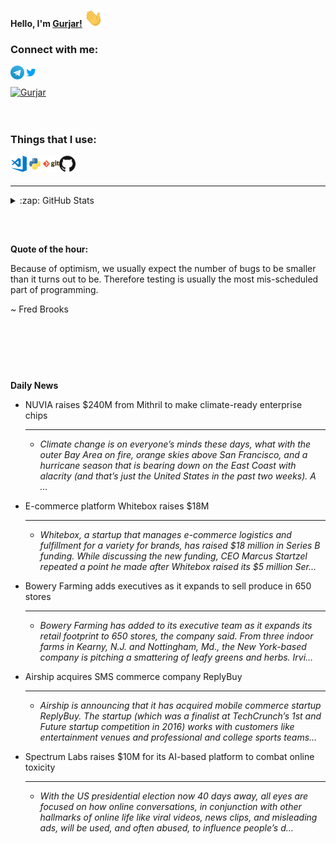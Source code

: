 #### Hello, I'm [Gurjar!](https://GurjarKing.github.io) <img src="https://raw.githubusercontent.com/ABSphreak/ABSphreak/master/gifs/Hi.gif" width="30px"></h2>


### Connect with me:

[<img align="left" alt="Gurjar | Telegram" width="22px" src="https://raw.githubusercontent.com/github/explore/80688e429a7d4ef2fca1e82350fe8e3517d3494d/topics/telegram/telegram.png" />][Telegram]
[<img align="left" alt="Gurjar | Twitter" width="22px" src="https://raw.githubusercontent.com/github/explore/80688e429a7d4ef2fca1e82350fe8e3517d3494d/topics/twitter/twitter.png" />][Twitter]
<br >
<br >
<a href="https://github.com/GurjarKing"><img src="https://komarev.com/ghpvc/?username=GurjarKing" alt="Gurjar" /></a> <br />
<br />
<br />
<!-- <br >

![](https://visitor-badge.glitch.me/badge?page_id=GurjarKing)

<br /> -->

### Things that I use:

[<img align="left" alt="Visual Studio Code" width="26px" src="https://raw.githubusercontent.com/github/explore/80688e429a7d4ef2fca1e82350fe8e3517d3494d/topics/visual-studio-code/visual-studio-code.png" />][VSCode]
[<img align="left" alt="Python" width="26px" src="https://raw.githubusercontent.com/github/explore/80688e429a7d4ef2fca1e82350fe8e3517d3494d/topics/python/python.png" />][Python]
[<img align="left" alt="Git" width="26px" src="https://raw.githubusercontent.com/github/explore/80688e429a7d4ef2fca1e82350fe8e3517d3494d/topics/git/git.png" />][Git]
[<img align="left" alt="GitHub" width="26px" src="https://raw.githubusercontent.com/github/explore/78df643247d429f6cc873026c0622819ad797942/topics/github/github.png" />][Github]

<br />
<br />

---
<details>
  <summary>:zap: GitHub Stats</summary>

<img align="left" alt="Gurjar's Github Stats" src="https://github-readme-stats.vercel.app/api?username=GurjarKing&show_icons=true&hide_border=true&count_private=true&include_all_commit=true&theme=algolia" />

</details>

<!-- ### 🔔 My latest tweet
<a href="https://twitter.com/Gurjar_King43" target="_blank">
	<img src="https://github.com/GurjarKing/GurjarKing/raw/master/tweet.png" width="70%" align="center" alt="Click to view on Twitter" title="My latest tweet, as an image"/>
</a> -->
<br>

<pre>

</pre>

**Quote of the hour:**

Because of optimism, we usually expect the number of bugs to be smaller than it turns out to be. Therefore testing is usually the most mis-scheduled part of programming.

~ Fred Brooks
<pre>

</pre>
<br>
<pre>


</pre>
<strong>Daily News</strong>
  
  - NUVIA raises $240M from Mithril to make climate-ready enterprise chips
     <hr/>
     
      - *Climate change is on everyone’s minds these days, what with the outer Bay Area on fire, orange skies above San Francisco, and a hurricane season that is bearing down on the East Coast with alacrity (and that’s just the United States in the past two weeks). A …*
     
  - E-commerce platform Whitebox raises $18M
      <hr/>
      
      - *Whitebox, a startup that manages e-commerce logistics and fulfillment for a variety for brands, has raised $18 million in Series B funding. While discussing the new funding, CEO Marcus Startzel repeated a point he made after Whitebox raised its $5 million Ser…*
      
  - Bowery Farming adds executives as it expands to sell produce in 650 stores
      <hr/>
      
      - *Bowery Farming has added to its executive team as it expands its retail footprint to 650 stores, the company said. From three indoor farms in Kearny, N.J. and Nottingham, Md., the New York-based company is pitching a smattering of leafy greens and herbs. Irvi…*
      
  - Airship acquires SMS commerce company ReplyBuy
      <hr/>
      
      - *Airship is announcing that it has acquired mobile commerce startup ReplyBuy. The startup (which was a finalist at TechCrunch’s 1st and Future startup competition in 2016) works with customers like entertainment venues and professional and college sports teams…*
       
  - Spectrum Labs raises $10M for its AI-based platform to combat online toxicity
      <hr/>
       
       - *With the US presidential election now 40 days away, all eyes are focused on how online conversations, in conjunction with other hallmarks of online life like viral videos, news clips, and misleading ads, will be used, and often abused, to influence people’s d…*
      

<br />

[VSCode]: https://code.visualstudio.com/
[Python]: https://www.python.org/
[Git]: https://git-scm.com/
[Github]: https://github.com/
[Telegram]: https://t.me/Gurjar_King/
[Twitter]: https://twitter.com/Gurjar_King43/
